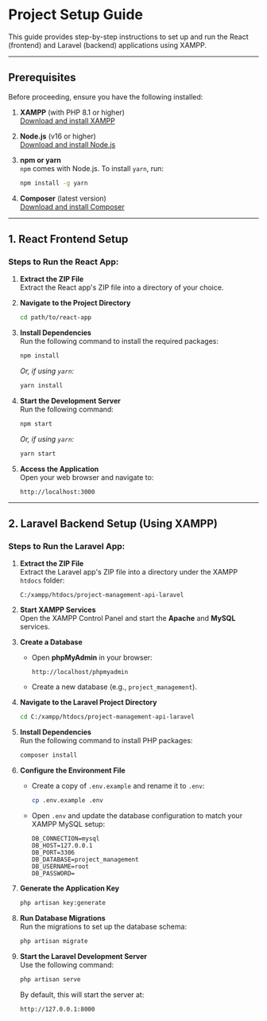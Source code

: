 # Project Setup Guide

This guide provides step-by-step instructions to set up and run the React (frontend) and Laravel (backend) applications using XAMPP.

---

## Prerequisites

Before proceeding, ensure you have the following installed:

1. **XAMPP** (with PHP 8.1 or higher)  
   [Download and install XAMPP](https://www.apachefriends.org/index.html)

2. **Node.js** (v16 or higher)  
   [Download and install Node.js](https://nodejs.org/)

3. **npm or yarn**  
   `npm` comes with Node.js. To install `yarn`, run:

   ```bash
   npm install -g yarn
   ```

4. **Composer** (latest version)  
   [Download and install Composer](https://getcomposer.org/)

---

## 1. React Frontend Setup

### Steps to Run the React App:

1. **Extract the ZIP File**  
   Extract the React app's ZIP file into a directory of your choice.

2. **Navigate to the Project Directory**

   ```bash
   cd path/to/react-app
   ```

3. **Install Dependencies**  
   Run the following command to install the required packages:

   ```bash
   npm install
   ```

   _Or, if using `yarn`:_

   ```bash
   yarn install
   ```

4. **Start the Development Server**  
   Run the following command:

   ```bash
   npm start
   ```

   _Or, if using `yarn`:_

   ```bash
   yarn start
   ```

5. **Access the Application**  
   Open your web browser and navigate to:
   ```
   http://localhost:3000
   ```

---

## 2. Laravel Backend Setup (Using XAMPP)

### Steps to Run the Laravel App:

1. **Extract the ZIP File**  
   Extract the Laravel app's ZIP file into a directory under the XAMPP `htdocs` folder:

   ```
   C:/xampp/htdocs/project-management-api-laravel
   ```

2. **Start XAMPP Services**  
   Open the XAMPP Control Panel and start the **Apache** and **MySQL** services.

3. **Create a Database**

   - Open **phpMyAdmin** in your browser:
     ```
     http://localhost/phpmyadmin
     ```
   - Create a new database (e.g., `project_management`).

4. **Navigate to the Laravel Project Directory**

   ```bash
   cd C:/xampp/htdocs/project-management-api-laravel
   ```

5. **Install Dependencies**  
   Run the following command to install PHP packages:

   ```bash
   composer install
   ```

6. **Configure the Environment File**

   - Create a copy of `.env.example` and rename it to `.env`:
     ```bash
     cp .env.example .env
     ```
   - Open `.env` and update the database configuration to match your XAMPP MySQL setup:
     ```env
     DB_CONNECTION=mysql
     DB_HOST=127.0.0.1
     DB_PORT=3306
     DB_DATABASE=project_management
     DB_USERNAME=root
     DB_PASSWORD=
     ```

7. **Generate the Application Key**

   ```bash
   php artisan key:generate
   ```

8. **Run Database Migrations**  
   Run the migrations to set up the database schema:

   ```bash
   php artisan migrate
   ```

9. **Start the Laravel Development Server**  
   Use the following command:
   ```bash
   php artisan serve
   ```
   By default, this will start the server at:
   ```
   http://127.0.0.1:8000
   ```
